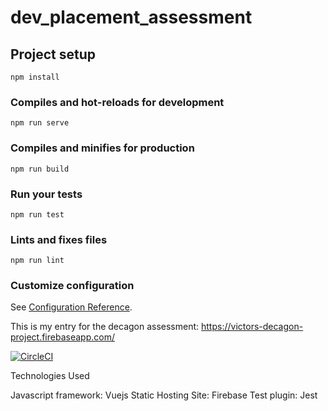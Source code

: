 # dev_placement_assessment

## Project setup
```
npm install
```

### Compiles and hot-reloads for development
```
npm run serve
```

### Compiles and minifies for production
```
npm run build
```

### Run your tests
```
npm run test
```

### Lints and fixes files
```
npm run lint
```

### Customize configuration
See [Configuration Reference](https://cli.vuejs.org/config/).


This is my entry for the decagon assessment: https://victors-decagon-project.firebaseapp.com/

[![CircleCI](https://circleci.com/gh/VictorOnwukwe/dev_placement_assessment.svg?style=shield&circle-token=6175fa3d31804c2c289e9be7fce77fbccbb15e19)](https://app.circleci.com/pipelines/github/VictorOnwukwe/dev_placement_assessment?branch=main)

Technologies Used

Javascript framework: Vuejs
Static Hosting Site: Firebase
Test plugin: Jest
